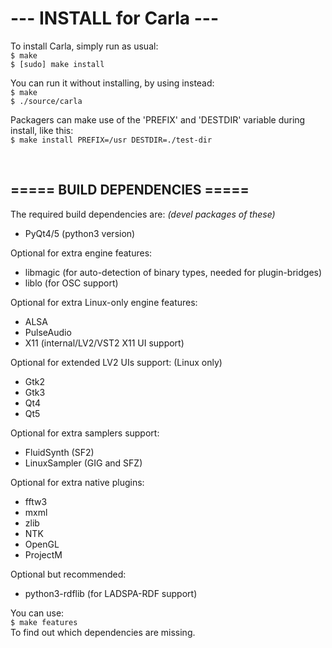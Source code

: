 # ---  INSTALL for Carla  ---

To install Carla, simply run as usual: <br/>
`$ make` <br/>
`$ [sudo] make install`

You can run it without installing, by using instead: <br/>
`$ make` <br/>
`$ ./source/carla`

Packagers can make use of the 'PREFIX' and 'DESTDIR' variable during install, like this: <br/>
`$ make install PREFIX=/usr DESTDIR=./test-dir`

<br/>

===== BUILD DEPENDENCIES =====
--------------------------------
The required build dependencies are: <i>(devel packages of these)</i>

 - PyQt4/5 (python3 version)

Optional for extra engine features:

 - libmagic (for auto-detection of binary types, needed for plugin-bridges)
 - liblo    (for OSC support)

Optional for extra Linux-only engine features:

 - ALSA
 - PulseAudio
 - X11 (internal/LV2/VST2 X11 UI support)

Optional for extended LV2 UIs support: (Linux only)

 - Gtk2
 - Gtk3
 - Qt4
 - Qt5

Optional for extra samplers support:

 - FluidSynth   (SF2)
 - LinuxSampler (GIG and SFZ)

Optional for extra native plugins:
 - fftw3
 - mxml
 - zlib
 - NTK
 - OpenGL
 - ProjectM

Optional but recommended:

 - python3-rdflib (for LADSPA-RDF support)


You can use: <br/>
`$ make features` <br/>
To find out which dependencies are missing.


